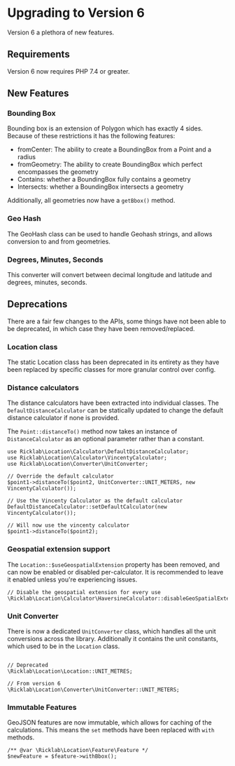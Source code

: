 # Upgrading to Version 6

Version 6 a plethora of new features.

## Requirements

Version 6 now requires PHP 7.4 or greater.

## New Features

### Bounding Box

Bounding box is an extension of Polygon which has exactly 4 sides. Because of these restrictions it has the following features:

* fromCenter: The ability to create a BoundingBox from a Point and a radius
* fromGeometry: The ability to create BoundingBox which perfect encompasses  the geometry
* Contains: whether a BoundingBox fully contains a geometry
* Intersects: whether a BoundingBox intersects a geometry

Additionally, all geometries now have a `getBbox()` method.

### Geo Hash

The GeoHash class can be used to handle Geohash strings, and allows conversion to and from geometries.

### Degrees, Minutes, Seconds

This converter will convert between decimal longitude and latitude and degrees, minutes, seconds.

## Deprecations

There are a fair few changes to the APIs, some things have not been able to be deprecated, in which case they have been removed/replaced.

### Location class

The static Location class has been deprecated in its entirety as they have been replaced by specific classes for more granular control over config.

### Distance calculators

The distance calculators have been extracted into individual classes. The `DefaultDistanceCalculator` can be statically updated to change the default distance calculator if none is provided.

The `Point::distanceTo()` method now takes an instance of `DistanceCalculator` as an optional parameter rather than a constant.

```injectablephp
use Ricklab\Location\Calculator\DefaultDistanceCalculator;
use Ricklab\Location\Calculator\VincentyCalculator;
use Ricklab\Location\Converter\UnitConverter;

// Override the default calculator
$point1->distanceTo($point2, UnitConverter::UNIT_METERS, new VincentyCalculator());

// Use the Vincenty Calculator as the default calculator
DefaultDistanceCalculator::setDefaultCalculator(new VincentyCalculator());

// Will now use the vincenty calculator
$point1->distanceTo($point2);
```

### Geospatial extension support

The `Location::$useGeospatialExtension` property has been removed, and can now be enabled or disabled per-calculator. It is recommended to leave it enabled unless you're experiencing issues.

```injectablephp
// Disable the geospatial extension for every use
\Ricklab\Location\Calculator\HaversineCalculator::disableGeoSpatialExtension();
```

### Unit Converter

There is now a dedicated `UnitConverter` class, which handles all the unit conversions across the library. Additionally it contains the unit constants, which used to be in the `Location` class.

```injectablephp

// Deprecated
\Ricklab\Location\Location::UNIT_METRES;

// From version 6
\Ricklab\Location\Converter\UnitConverter::UNIT_METERS;
```

### Immutable Features

GeoJSON features are now immutable, which allows for caching of the calculations. This means the `set` methods have been replaced with `with` methods.

```injectablephp
/** @var \Ricklab\Location\Feature\Feature */
$newFeature = $feature->withBbox();
```